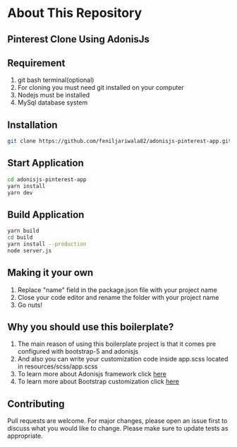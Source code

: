 # About This Repository

## Pinterest Clone Using AdonisJs

## Requirement

1. git bash terminal(optional)
2. For cloning you must need git installed on your computer
3. Nodejs must be installed
4. MySql database system

## Installation

```bash
git clone https://github.com/feniljariwala82/adonisjs-pinterest-app.git
```

## Start Application

```bash
cd adonisjs-pinterest-app
yarn install
yarn dev
```

## Build Application

```bash
yarn build
cd build
yarn install --production
node server.js
```

## Making it your own

1. Replace "name" field in the package.json file with your project name
2. Close your code editor and rename the folder with your project name
3. Go nuts!

## Why you should use this boilerplate?

1. The main reason of using this boilerplate project is that it comes pre configured with bootstrap-5 and adonisjs
2. And also you can write your customization code inside app.scss located in resources/scss/app.scss
3. To learn more about Adonisjs framework click [here](https://adonisjs.com/)
4. To learn more about Bootstrap customization click [here](https://getbootstrap.com/docs/5.0/customize/overview/)

## Contributing

Pull requests are welcome. For major changes, please open an issue first to discuss what you would like to change.
Please make sure to update tests as appropriate.
